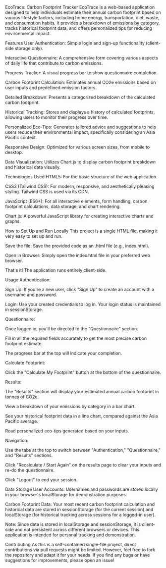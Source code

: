 EcoTrace: Carbon Footprint Tracker
EcoTrace is a web-based application designed to help individuals estimate their annual carbon footprint based on various lifestyle factors, including home energy, transportation, diet, waste, and consumption habits. It provides a breakdown of emissions by category, tracks historical footprint data, and offers personalized tips for reducing environmental impact.

Features
User Authentication: Simple login and sign-up functionality (client-side storage only).

Interactive Questionnaire: A comprehensive form covering various aspects of daily life that contribute to carbon emissions.

Progress Tracker: A visual progress bar to show questionnaire completion.

Carbon Footprint Calculation: Estimates annual CO2e emissions based on user inputs and predefined emission factors.

Detailed Breakdown: Presents a categorized breakdown of the calculated carbon footprint.

Historical Tracking: Stores and displays a history of calculated footprints, allowing users to monitor their progress over time.

Personalized Eco-Tips: Generates tailored advice and suggestions to help users reduce their environmental impact, specifically considering an Asia Pacific context.

Responsive Design: Optimized for various screen sizes, from mobile to desktop.

Data Visualization: Utilizes Chart.js to display carbon footprint breakdown and historical data visually.

Technologies Used
HTML5: For the basic structure of the web application.

CSS3 (Tailwind CSS): For modern, responsive, and aesthetically pleasing styling. Tailwind CSS is used via its CDN.

JavaScript (ES6+): For all interactive elements, form handling, carbon footprint calculations, data storage, and chart rendering.

Chart.js: A powerful JavaScript library for creating interactive charts and graphs.

How to Set Up and Run Locally
This project is a single HTML file, making it very easy to set up and run.

Save the file: Save the provided code as an .html file (e.g., index.html).

Open in Browser: Simply open the index.html file in your preferred web browser.

That's it! The application runs entirely client-side.

Usage
Authentication:

Sign Up: If you're a new user, click "Sign Up" to create an account with a username and password.

Login: Use your created credentials to log in. Your login status is maintained in sessionStorage.

Questionnaire:

Once logged in, you'll be directed to the "Questionnaire" section.

Fill in all the required fields accurately to get the most precise carbon footprint estimate.

The progress bar at the top will indicate your completion.

Calculate Footprint:

Click the "Calculate My Footprint" button at the bottom of the questionnaire.

Results:

The "Results" section will display your estimated annual carbon footprint in tonnes of CO2e.

View a breakdown of your emissions by category in a bar chart.

See your historical footprint data in a line chart, compared against the Asia Pacific average.

Read personalized eco-tips generated based on your inputs.

Navigation:

Use the tabs at the top to switch between "Authentication," "Questionnaire," and "Results" sections.

Click "Recalculate / Start Again" on the results page to clear your inputs and re-do the questionnaire.

Click "Logout" to end your session.

Data Storage
User Accounts: Usernames and passwords are stored locally in your browser's localStorage for demonstration purposes.

Carbon Footprint Data: Your most recent carbon footprint calculation and historical data are stored in sessionStorage (for the current session) and localStorage (for historical tracking across sessions for a logged-in user).

Note: Since data is stored in localStorage and sessionStorage, it is client-side and not persistent across different browsers or devices. This application is intended for personal tracking and demonstration.

Contributing
As this is a self-contained single-file project, direct contributions via pull requests might be limited. However, feel free to fork the repository and adapt it for your needs. If you find any bugs or have suggestions for improvements, please open an issue!
